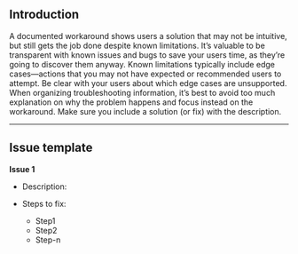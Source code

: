 ## Introduction

A documented workaround shows users a solution that may not be intuitive, but still gets the job done despite known limitations. It’s valuable to be transparent with known issues and bugs to save your users time, as they’re going to discover them anyway. Known limitations typically include edge cases—actions that you may not have expected or recommended users to attempt. Be clear with your users about which edge cases are unsupported. When organizing troubleshooting information, it’s best to avoid too much explanation on why the problem happens and focus instead on the workaround. Make sure you include a solution (or fix) with the description.

---
## Issue template

**Issue 1**
- Description:

- Steps to fix:
    - Step1
    - Step2
    - Step-n


